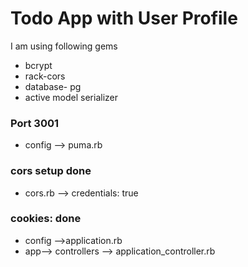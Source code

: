 # Todo App with User Profile

I am using following gems  
- bcrypt
- rack-cors
- database- pg
- active model serializer


### Port 3001
- config --> puma.rb
### cors setup done
- cors.rb --> credentials: true

### cookies: done
- config -->application.rb
- app--> controllers --> application_controller.rb